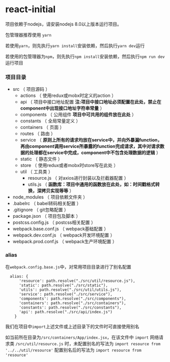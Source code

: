 # react-initial

项目依赖于nodejs，请安装nodejs 8.0以上版本运行项目。

包管理器推荐使用 `yarn`

若使用`yarn`，则先执行`yarn install`安装依赖，然后执行`yarn dev`运行

若使用的包管理器为`npm`，则先执行`npm install`安装依赖，然后执行`npm run dev`运行项目

### 项目目录

- src （ 项目源码 ）
  - actions （ 使用redux或mobx时定义的action ）
  - api （ 项目中接口地址配置 **注:项目中接口地址必须配置在此处，禁止在component中出现接口地址字符串常量** ）
  - components （ 公用组件 **项目中可共用的组件放在此处** ）
  - constants （ 全局常量定义 ）
  - containers （ 页面 ）
  - routes （ 路由 ）
  - service （ **原则上所有的请求均放在service中，并向外暴漏function，再由component调用service所暴露的function完成请求，其中对请求数据的处理都在service中完成，component中不包含处理数据的逻辑** ）
  - static （ 静态文件 ）
  - store （ 使用redux或者mobx时store写在此处 ）
  - util （ 工具类 ）
    + resource.js （ 对axios进行封装以及拦截器配置 ）
    + utils.js （ **函数库：项目中通用的函数放在此处，如：时间戳格式转换，深拷贝实现等等** ）
- node_modules （ 项目依赖文件夹 ）
- .babelrc （ babel转码相关配置 ）
- .gitignore （ git忽略配置 ）
- package.json （ 项目包及脚本 ）
- postcss.config.js （ postcss相关配置 ）
- webpack.base.conf.js （ webpack基础配置 ）
- webpack.dev.conf.js （ webpack开发环境配置 ）
- webpack.prod.conf.js （ webpack生产环境配置 ）

### alias

在`webpack.config.base.js`中，对常用项目目录进行了别名配置
```
  alias: {
      'resource': path.resolve("./src/util/resource.js"),
      'static': path.resolve("./src/static"),
      'utils': path.resolve("./src/util/utils.js"),
      'service': path.resolve("./src/service"),
      'components': path.resolve("./src/components"),
      'containers': path.resolve("./src/containers"),
      'constants': path.resolve("./src/constants"),
      'api': path.resolve("./src/api/index.js")
    }
```
我们在项目中`import`上述文件或上述目录下的文件时可直接使用别名

如当前所在目录为`/src/containers/App/index.jsx`，在该文件中 `import` 网络请求类 `/src/util/resource.js` 时，未配置别名的写法为 `import resource from '../../util/resource'` 配置别名后的写法为 `import resource from 'resource'`
